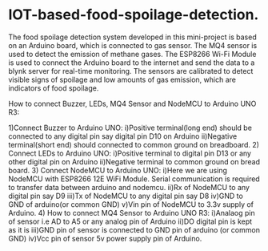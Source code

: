 # IOT-based-food-spoilage-detection.
The food spoilage detection system developed in this mini-project is based
on an Arduino board, which is connected to gas sensor. The MQ4 sensor is
used to detect the emission of methane gases. The ESP8266 Wi-Fi Module
is used to connect the Arduino board to the internet and send the data to a
blynk server for real-time monitoring. The sensors are calibrated to detect
visible signs of spoilage and low amounts of gas emission, which are
indicators of food spoilage.

How to connect Buzzer, LEDs, MQ4 Sensor and NodeMCU to Arduino
UNO R3:

1)Connect Buzzer to Arduino UNO:
i)Positive terminal(long end) should be connected to any digital pin say digital pin D10
on Arduino
ii)Negative terminal(short end) should connected to common ground on breadboard.
2) Connect LEDs to Arduino UNO:
i)Positive terminal to digital pin D13 or any other digital pin on Arduino
ii)Negative terminal to common ground on bread board.
3) Connect NodeMCU to Arduino UNO:
i)Here we are using NodeMCU with ESP8266 12E WiFi Module. Serial communication
is required to transfer data between arduino and nodemcu.
ii)Rx of NodeMCU to any digital pin say D9
iii)Tx of NodeMCU to any digital pin say D8
iv)GND to GND of arduino(or common GND)
v)Vin pin of NodeMCU to 3.3v supply of Arduino.
4) How to connect MQ4 Sensor to Arduino UNO R3:
i)Analaog pin of sensor i.e AD to A5 or any analog pin of Arduino
ii)DO digital pin is kept as it is
iii)GND pin of sensor is connected to GND pin of arduino (or common GND)
iv)Vcc pin of sensor 5v power supply pin of Arduino.


